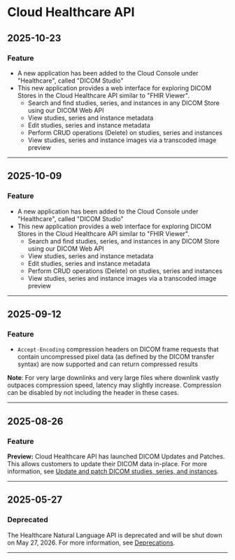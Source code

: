 # Cloud Healthcare API

## 2025-10-23

### Feature

* A new application has been added to the Cloud Console under "Healthcare",
  called "DICOM Studio"
* This new application provides a web interface for exploring DICOM Stores
  in the Cloud Healthcare API similar to "FHIR Viewer".
  + Search and find studies, series, and instances in any DICOM Store using our DICOM Web API
  + View studies, series and instance metadata
  + Edit studies, series and instance metadata
  + Perform CRUD operations (Delete) on studies, series and instances
  + View studies, series and instance images via a transcoded image preview

---
## 2025-10-09

### Feature

* A new application has been added to the Cloud Console under "Healthcare",
  called "DICOM Studio"
* This new application provides a web interface for exploring DICOM Stores
  in the Cloud Healthcare API similar to "FHIR Viewer".
  + Search and find studies, series, and instances in any DICOM Store using our DICOM Web API
  + View studies, series and instance metadata
  + Edit studies, series and instance metadata
  + Perform CRUD operations (Delete) on studies, series and instances
  + View studies, series and instance images via a transcoded image preview

---
## 2025-09-12

### Feature

* `Accept-Encoding` compression headers on DICOM frame requests that contain
  uncompressed pixel data (as defined by the DICOM transfer syntax) are now
  supported and can return compressed results

**Note**: For very large downlinks and very large files where downlink vastly
outpaces compression speed, latency may slightly increase. Compression can be
disabled by not including the header in these cases.

---
## 2025-08-26

### Feature

**Preview:** Cloud Healthcare API has launched DICOM Updates and Patches. This
allows customers to update their DICOM data in-place. For more information, see
[Update and patch DICOM studies, series, and instances](https://cloud.google.com/healthcare-api/docs/how-tos/dicom-update-patch).

---
## 2025-05-27

### Deprecated

The Healthcare Natural Language API is deprecated and will be shut down
on May 27, 2026. For more information, see
[Deprecations](https://cloud.google.com/healthcare-api/docs/deprecations/).

---
